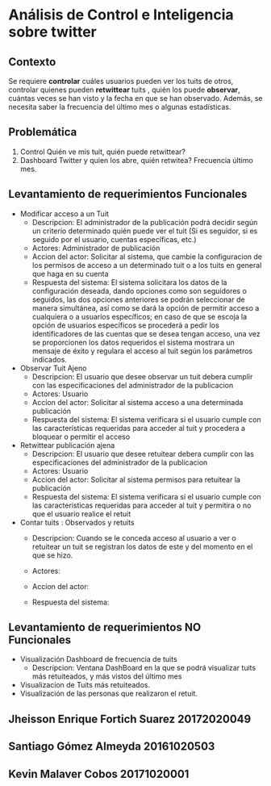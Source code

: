 # Análisis de Control e Inteligencia sobre twitter

## Contexto  

Se requiere **controlar** cuáles usuarios pueden ver los tuits de otros, controlar quienes pueden **retwittear** tuits , quién los puede **observar**, cuántas veces se han visto y la fecha en que se han observado. Además, se necesita saber la frecuencia del último mes o algunas estadísticas. 

## Problemática

1. Control Quién ve mis tuit, quién puede retwittear?
2. Dashboard Twitter y quien los abre, quién retwitea? Frecuencia último mes.
 
## Levantamiento de requerimientos Funcionales
- Modificar acceso a un Tuit
  - Descripcion:
  El administrador de la publicación podrá decidir según un criterio determinado quién puede ver el tuit (Si es seguidor, si es seguido por el usuario, cuentas específicas, etc.)
  - Actores:
  Administrador de publicación
  - Accion del actor:
  Solicitar al sistema, que cambie la configuracion de los permisos de acceso a un determinado tuit o a los tuits en general que haga en su cuenta
  - Respuesta del sistema:
  El sistema solicitara los datos de la configuración deseada, dando opciones como son seguidores o seguidos, las dos opciones anteriores se podrán seleccionar de manera simultánea, así como se dará la opción de permitir acceso a cualquiera o a usuarios específicos; en caso de que se escoja la opción de usuarios específicos se procederá a pedir los identificadores de las cuentas que se desea tengan acceso, una vez se proporcionen los datos requeridos el sistema mostrara un mensaje de éxito y regulara el acceso al tuit según los parámetros indicados.
- Observar Tuit Ajeno
  - Descripcion:
  El usuario que desee observar un tuit debera cumplir con las especificaciones del administrador de la publicacion
  - Actores:
  Usuario
  - Accion del actor:
  Solicitar al sistema acceso a una determinada publicación
  - Respuesta del sistema:
  El sistema verificara si el usuario cumple con las caracteristicas requeridas para acceder al tuit y procedera a bloquear o permitir el acceso
- Retwittear publicación ajena
  - Descripcion:
  El usuario que desee retuitear debera cumplir con las especificaciones del administrador de la publicacion
  - Actores:
  Usuario
  - Accion del actor:
  Solicitar al sistema permisos para retuitear la publicación
  - Respuesta del sistema:
  El sistema verificara si el usuario cumple con las caracteristicas requeridas para acceder al tuit y permitira o no que el usuario realice el retuit
- Contar tuits : Observados y retuits
  - Descripcion:
  Cuando se le conceda acceso al usuario a ver o retuitear un tuit se registran los datos de este y del momento en el que se hizo. 
  - Actores:
  
  - Accion del actor:
  
  - Respuesta del sistema:
## Levantamiento de requerimientos NO  Funcionales
- Visualización Dashboard de frecuencia de tuits
  - Descripcion: Ventana DashBoard en la que se podrá visualizar tuits más retuiteados, y más vistos del último mes
- Visualizacion de Tuits más retuiteados.
- Visualización de las personas que realizaron el retuit.



## Jheisson Enrique Fortich Suarez 20172020049 
## Santiago Gómez Almeyda 20161020503
## Kevin Malaver Cobos 20171020001
